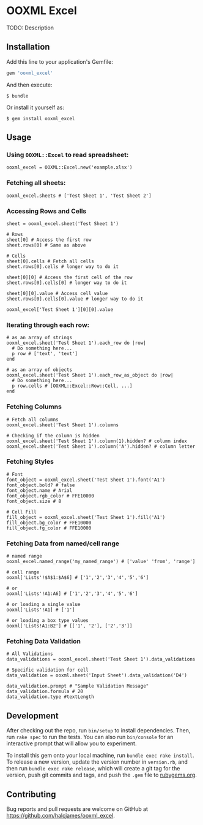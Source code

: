 # OOXML Excel

TODO: Description

## Installation

Add this line to your application's Gemfile:

```ruby
gem 'ooxml_excel'
```

And then execute:

    $ bundle

Or install it yourself as:

    $ gem install ooxml_excel

## Usage

### Using `OOXML::Excel` to read spreadsheet:
```
ooxml_excel = OOXML::Excel.new('example.xlsx')
```

### Fetching all sheets:
```
ooxml_excel.sheets # ['Test Sheet 1', 'Test Sheet 2']
```

### Accessing Rows and Cells
```
sheet = ooxml_excel.sheet('Test Sheet 1')

# Rows
sheet[0] # Access the first row
sheet.rows[0] # Same as above

# Cells
sheet[0].cells # Fetch all cells
sheet.rows[0].cells # longer way to do it

sheet[0][0] # Access the first cell of the row
sheet.rows[0].cells[0] # longer way to do it

sheet[0][0].value # Access cell value
sheet.rows[0].cells[0].value # longer way to do it

ooxml_excel['Test Sheet 1'][0][0].value
```

### Iterating through each row:
```
# as an array of strings
ooxml_excel.sheet('Test Sheet 1').each_row do |row|
  # Do something here...
  p row # ['text', 'text']
end

# as an array of objects
ooxml_excel.sheet('Test Sheet 1').each_row_as_object do |row|
  # Do something here...
  p row.cells # [OOXML::Excel::Row::Cell, ...]
end

```

### Fetching Columns
```
# Fetch all columns
ooxml_excel.sheet('Test Sheet 1').columns

# Checking if the column is hidden
ooxml_excel.sheet('Test Sheet 1').column(1).hidden? # column index
ooxml_excel.sheet('Test Sheet 1').column('A').hidden? # column letter
```

### Fetching Styles
```
# Font
font_object = ooxml_excel.sheet('Test Sheet 1').font('A1')
font_object.bold? # false
font_object.name # Arial
font_object.rgb_color # FFE10000
font_object.size # 8

# Cell Fill
fill_object = ooxml_excel.sheet('Test Sheet 1').fill('A1')
fill_object.bg_color # FFE10000
fill_object.fg_color # FFE10000
```
### Fetching Data from named/cell range
```
# named range
ooxml_excel.named_range('my_named_range') # ['value' 'from', 'range']

# cell range
ooxml['Lists'!$A$1:$A$6] # ['1','2','3','4','5','6']

# or
ooxml['Lists'!A1:A6] # ['1','2','3','4','5','6']

# or loading a single value
ooxml['Lists'!A1] # ['1']

# or loading a box type values
ooxml['Lists!A1:B2'] # [['1', '2'], ['2','3']]

```
### Fetching Data Validation
```
# All Validations
data_validations = ooxml_excel.sheet('Test Sheet 1').data_validations

# Specific validation for cell
data_validation = ooxml.sheet('Input Sheet').data_validation('D4')

data_validation.prompt # "Sample Validation Message"
data_validation.formula # 20
data_validation.type #textLength

```

## Development

After checking out the repo, run `bin/setup` to install dependencies. Then, run `rake spec` to run the tests. You can also run `bin/console` for an interactive prompt that will allow you to experiment.

To install this gem onto your local machine, run `bundle exec rake install`. To release a new version, update the version number in `version.rb`, and then run `bundle exec rake release`, which will create a git tag for the version, push git commits and tags, and push the `.gem` file to [rubygems.org](https://rubygems.org).

## Contributing

Bug reports and pull requests are welcome on GitHub at https://github.com/halcjames/ooxml_excel.
